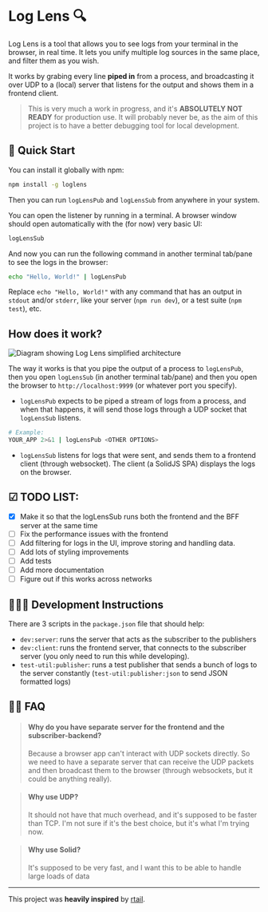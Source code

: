 # Log Lens 🔍
Log Lens is a tool that allows you to see logs from your terminal in the browser, in real time. It lets you unify multiple log sources in the same place, and filter them as you wish.

It works by grabing every line **piped in** from a process, and broadcasting it over UDP to a (local) server that listens for the output and shows them in a frontend client.

> This is very much a work in progress, and it's **ABSOLUTELY NOT READY** for production use. It will probably never be, as the aim of this project is to have a better debugging tool for local development.

## 🚀 Quick Start
You can install it globally with npm:

```bash
npm install -g loglens
```

Then you can run `logLensPub` and `logLensSub` from anywhere in your system.

You can open the listener by running in a terminal. A browser window should open automatically with the (for now) very basic UI:
```bash
logLensSub
```

And now you can run the following command in another terminal tab/pane to see the logs in the browser:

```bash
echo "Hello, World!" | logLensPub
```
Replace `echo "Hello, World!"` with any command that has an output in `stdout` and/or `stderr`, like your server (`npm run dev`), or a test suite (`npm test`), etc.

## How does it work?

![Diagram showing Log Lens simplified architecture](https://i.imgur.com/rWMpZpx.png)

The way it works is that you pipe the output of a process to `logLensPub`, then you open `logLensSub` (in another terminal tab/pane) and then you open the browser to `http://localhost:9999` (or whatever port you specify).



 - `logLensPub` expects to be piped a stream of logs from a process, and when that happens, it will send those logs through a UDP socket that `logLensSub` listens.
  ```bash
 # Example:
  YOUR_APP 2>&1 | logLensPub <OTHER OPTIONS>
 ```
 - `logLensSub` listens for logs that were sent, and sends them to a frontend client (through websocket). The client (a SolidJS SPA) displays the logs on the browser.

## ☑ TODO LIST:
 - [x] Make it so that the logLensSub runs both the frontend and the BFF server at the same time
 - [ ] Fix the performance issues with the frontend
 - [ ] Add filtering for logs in the UI, improve storing and handling data.
 - [ ] Add lots of styling improvements
 - [ ] Add tests
 - [ ] Add more documentation
 - [ ] Figure out if this works across networks

## 🧑🏻‍💻 Development Instructions

There are 3 scripts in the `package.json` file that should help:
  - `dev:server`: runs the server that acts as the subscriber to the publishers
  - `dev:client`: runs the frontend server, that connects to the subscriber server (you only need to run this while developing).
  - `test-util:publisher`: runs a test publisher that sends a bunch of logs to the server constantly (`test-util:publisher:json` to send JSON formatted logs)

## 🙋🏻 FAQ
>#### Why do you have separate server for the frontend and the subscriber-backend?
> Because a browser app can't interact with UDP sockets directly. So we need to have a separate server that can receive the UDP packets and then broadcast them to the browser (through websockets, but it could be anything really).

>#### Why use UDP?
> It should not have that much overhead, and it's supposed to be faster than TCP. I'm not sure if it's the best choice, but it's what I'm trying now.

>#### Why use Solid?
> It's supposed to be very fast, and I want this to be able to handle large loads of data

--- 
This project was **heavily inspired** by [rtail](https://github.com/kilianc/rtail).
